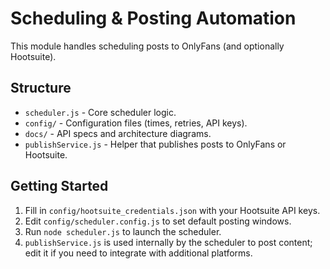 # Scheduling & Posting Automation

This module handles scheduling posts to OnlyFans (and optionally Hootsuite).

## Structure
- `scheduler.js` - Core scheduler logic.
- `config/` - Configuration files (times, retries, API keys).
- `docs/` - API specs and architecture diagrams.
- `publishService.js` - Helper that publishes posts to OnlyFans or Hootsuite.

## Getting Started
1. Fill in `config/hootsuite_credentials.json` with your Hootsuite API keys.
2. Edit `config/scheduler.config.js` to set default posting windows.
3. Run `node scheduler.js` to launch the scheduler.
4. `publishService.js` is used internally by the scheduler to post content; edit
   it if you need to integrate with additional platforms.
